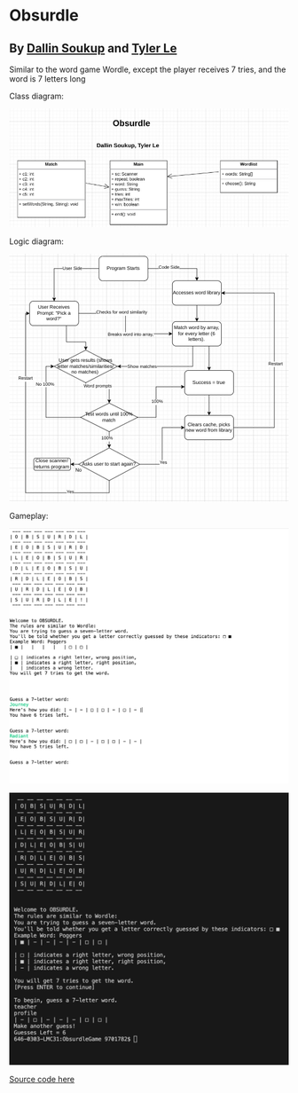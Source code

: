 # Obsurdle
## By [Dallin Soukup](https://github.com/9652211) and [Tyler Le](https://github.com/TylerLeCmd)

Similar to the word game Wordle, except the player receives 7 tries, and the word is 7 letters long

Class diagram:

![Class diagram](https://github.com/9652211/SANDERSON/blob/main/images/ClassDiagram.png?raw=true)

Logic diagram: 

![Logic diagram](https://github.com/9652211/SANDERSON/blob/main/images/LogicDiagram.png?raw=true)

Gameplay: 

![Gameplay](https://github.com/9652211/SANDERSON/blob/main/images/Gameplay.png?raw=true)

![Alternate](https://github.com/TylerLeCmd/CPP2/blob/5f5036f80146f8e8d69a4c77157ac6a46dc8bf84/images/Obsurdle2.png)

[Source code here](https://github.com/9652211/SANDERSON/tree/main/Obsurdle)
